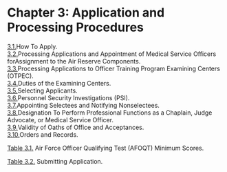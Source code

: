 # Chapter 3: Application and Processing Procedures

[3.1.](./3_1.md#3_1)How To Apply.  
[3.2.](./3_2-3_4.md#3_2)Processing Applications and Appointment of Medical Service Officers forAssignment to the Air Reserve Components.  
[3.3.](./3_2-3_4.md#3_3)Processing Applications to Officer Training Program Examining Centers (OTPEC).  
[3.4.](./3_2-3_4.md#3_4)Duties of the Examining Centers.  
[3.5.](./3_5-3_8.md#3_5)Selecting Applicants.  
[3.6.](./3_5-3_8.md#3_6)Personnel Security Investigations (PSI).  
[3.7.](./3_5-3_8.md#3_7)Appointing Selectees and Notifying Nonselectees.  
[3.8.](./3_5-3_8.md#3_8)Designation To Perform Professional Functions as a Chaplain, Judge Advocate, or Medical Service Officer.  
[3.9.](./3_9-3_10.md#3_9)Validity of Oaths of Office and Acceptances.  
[3.10.](./3_9-3_10.md#3_10)Orders and Records.  


[Table 3.1.](./table3.1.md) Air Force Officer Qualifying Test (AFOQT) Minimum Scores.  

[Table 3.2.](./table3.2.md) Submitting Application.  
